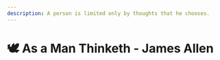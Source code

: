 ```yaml
---
description: A person is limited only by thoughts that he chooses.
---
```


# 🕊 As a Man Thinketh - James Allen

